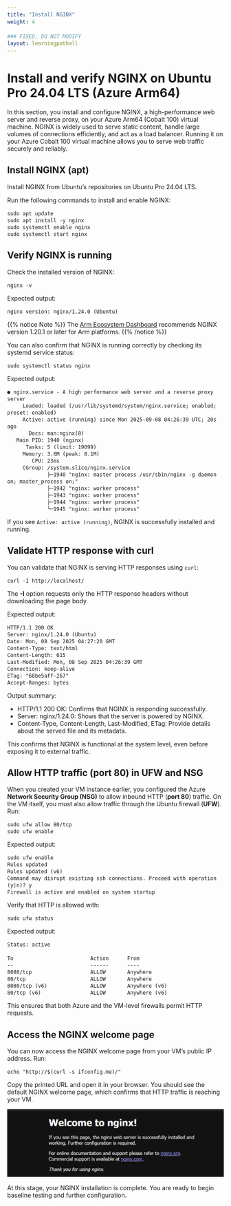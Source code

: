 ```yaml
---
title: "Install NGINX"
weight: 4

### FIXED, DO NOT MODIFY
layout: learningpathall
---
```


# Install and verify NGINX on Ubuntu Pro 24.04 LTS (Azure Arm64)

In this section, you install and configure NGINX, a high-performance web server and reverse proxy, on your Azure Arm64 (Cobalt 100) virtual machine. NGINX is widely used to serve static content, handle large volumes of connections efficiently, and act as a load balancer. Running it on your Azure Cobalt 100 virtual machine allows you to serve web traffic securely and reliably.

## Install NGINX (apt)

Install NGINX from Ubuntu’s repositories on Ubuntu Pro 24.04 LTS.

Run the following commands to install and enable NGINX:

```console
sudo apt update
sudo apt install -y nginx
sudo systemctl enable nginx
sudo systemctl start nginx
```

## Verify NGINX is running

Check the installed version of NGINX:

```console
nginx -v
```

Expected output:

```output
nginx version: nginx/1.24.0 (Ubuntu)
```

{{% notice Note %}}
The [Arm Ecosystem Dashboard](https://developer.arm.com/ecosystem-dashboard/) recommends NGINX version 1.20.1 or later for Arm platforms.
{{% /notice %}}

You can also confirm that NGINX is running correctly by checking its systemd service status:

```console
sudo systemctl status nginx
```

Expected output:

```output
● nginx.service - A high performance web server and a reverse proxy server
     Loaded: loaded (/usr/lib/systemd/system/nginx.service; enabled; preset: enabled)
     Active: active (running) since Mon 2025-09-08 04:26:39 UTC; 20s ago
       Docs: man:nginx(8)
   Main PID: 1940 (nginx)
      Tasks: 5 (limit: 19099)
     Memory: 3.6M (peak: 8.1M)
        CPU: 23ms
     CGroup: /system.slice/nginx.service
             ├─1940 "nginx: master process /usr/sbin/nginx -g daemon on; master_process on;"
             ├─1942 "nginx: worker process"
             ├─1943 "nginx: worker process"
             ├─1944 "nginx: worker process"
             └─1945 "nginx: worker process"
```

If you see `Active: active (running)`, NGINX is successfully installed and running.

## Validate HTTP response with curl

You can validate that NGINX is serving HTTP responses using `curl`:

```console
curl -I http://localhost/
```

The **-I** option requests only the HTTP response headers without downloading the page body.

Expected output:

```output
HTTP/1.1 200 OK
Server: nginx/1.24.0 (Ubuntu)
Date: Mon, 08 Sep 2025 04:27:20 GMT
Content-Type: text/html
Content-Length: 615
Last-Modified: Mon, 08 Sep 2025 04:26:39 GMT
Connection: keep-alive
ETag: "68be5aff-267"
Accept-Ranges: bytes
```

Output summary:
- HTTP/1.1 200 OK: Confirms that NGINX is responding successfully.
- Server: nginx/1.24.0: Shows that the server is powered by NGINX.
- Content-Type, Content-Length, Last-Modified, ETag: Provide details about the served file and its metadata.

This confirms that NGINX is functional at the system level, even before exposing it to external traffic.

## Allow HTTP traffic (port 80) in UFW and NSG

When you created your VM instance earlier, you configured the Azure **Network Security Group (NSG)** to allow inbound HTTP (**port 80**) traffic. On the VM itself, you must also allow traffic through the Ubuntu firewall (**UFW**). Run:

```console
sudo ufw allow 80/tcp
sudo ufw enable
```

Expected output:

```output
sudo ufw enable
Rules updated
Rules updated (v6)
Command may disrupt existing ssh connections. Proceed with operation (y|n)? y
Firewall is active and enabled on system startup
```

Verify that HTTP is allowed with:

```console
sudo ufw status
```

Expected output:

```output
Status: active

To                         Action      From
--                         ------      ----
8080/tcp                   ALLOW       Anywhere
80/tcp                     ALLOW       Anywhere
8080/tcp (v6)              ALLOW       Anywhere (v6)
80/tcp (v6)                ALLOW       Anywhere (v6)
```

This ensures that both Azure and the VM-level firewalls permit HTTP requests.

## Access the NGINX welcome page

You can now access the NGINX welcome page from your VM’s public IP address. Run:

```console
echo "http://$(curl -s ifconfig.me)/"
```

Copy the printed URL and open it in your browser. You should see the default NGINX welcome page, which confirms that HTTP traffic is reaching your VM.

![NGINX default welcome page in a web browser on an Azure VM alt-text#center](images/nginx-browser.png)

At this stage, your NGINX installation is complete. You are ready to begin baseline testing and further configuration.
